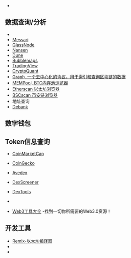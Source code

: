- []()

## 数据查询/分析
- []()
- [Messari](https://messari.io/)
- [GlassNode](https://studio.glassnode.com/home)
- [Nansen](https://pro.nansen.ai/)
- [Dune](https://dune.com/home)
- [Bubblemaps](https://app.bubblemaps.io/eth/)
- [TradingView](https://cn.tradingview.com/markets/cryptocurrencies/)
- [CryptoQuant](https://cryptoquant.com/analytics/dashboard)
- [Graph, 一个去中心化的协议，用于索引和查询区块链的数据](https://thegraph.com/)
- [MEMPool, BTC内存池浏览器](https://mempool.space/zh/)
- [Etherscan 以太坊浏览器](https://etherscan.io/)
- [BSCscan 币安链浏览器](https://www.bscscan.com/)
- 地址查询
- [Debank](https://debank.com/)
## 数字钱包

## Token信息查询

- [CoinMarketCap](https://coinmarketcap.com/)
- [CoinGecko](https://www.coingecko.com/)
- [Avedex](https://avedex.cc/home)
- [DexScreener](https://dexscreener.com/)
- [DexTools](https://www.dextools.io/app/cn/ether/pairs)
- []()


- [Web3工具大全](https://www.useweb3.xyz/) -找到一切你所需要的Web3.0资源！


## 开发工具
- [Remix-以太坊编译器](https://remix.ethereum.org/)
- []()
- []()
